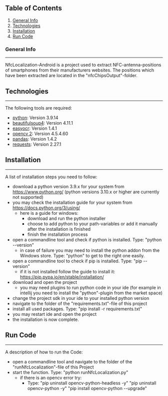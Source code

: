 ## Table of Contents
1. [General Info](#general-info)
2. [Technologies](#technologies)
3. [Installation](#installation)
4. [Run Code](#run-code)

### General Info
***
NfcLocalization-Android is a project used to extract NFC-antenna-positions of smartphones from their manufacturers websites.
The positions which have been extracted are located in the "nfcChipsOutput"-folder.

## Technologies
***
The following tools are required:
* [python](https://www.python.org/): Version 3.9.14
* [beautifulsoup4](https://www.crummy.com/software/BeautifulSoup/bs4/doc/): Version 4.11.1
* [easyocr](https://www.jaided.ai/easyocr/): Version 1.4.1
* [opencv 2](https://opencv.org/): Version 4.5.4.60
* [pandas](https://pandas.pydata.org/): Version 1.4.2
* [requests](https://requests.readthedocs.io/en/latest/): Version 2.27.1

## Installation
***
A list of installation steps you need to follow:
* download a python version 3.9.x for your system from https://www.python.org/ (python versions 3.10.x or higher are currently not supported)
* you may check the installation guide for your system from https://docs.python.org/3/using/
    * here is a guide for windows:
        * download and run the python installer
        * choose to add python to your path-variables or add it manually after the installation is finished
        * finish the installation process
* open a commandline tool and check if python is installed. Type: "python --version"
    * in case of failure you may need to install the python addon from the Windows store. Type: "python" to get to the right one easily.
* open a commandline tool to check if pip is installed. Type: "pip --version"
    * if it is not installed follow the guide to install it: https://pip.pypa.io/en/stable/installation/
* download and open the project
    * you may need plugins to run python code in your ide (for example in intellij you need to install the "python"-plugin from the market space)
* change the project sdk in your ide to your installed python version
* navigate to the folder of the "requirements.txt"-file of this project
* install all used packages. Type: "pip install -r requirements.txt"
* you may restart ide and open the project
* the installation is now complete.

## Run Code
***
A description of how to run the Code:
* open a commandline tool and navigate to the folder of the "runNfcLocalization"-file of this Project
* start the function. Type: "python runNfcLocalization.py"
    * if there is an opencv error try:
        * Type: "pip uninstall opencv-python-headless -y"
                "pip uninstall opencv-python -y"
                "pip install opencv-python --upgrade"



